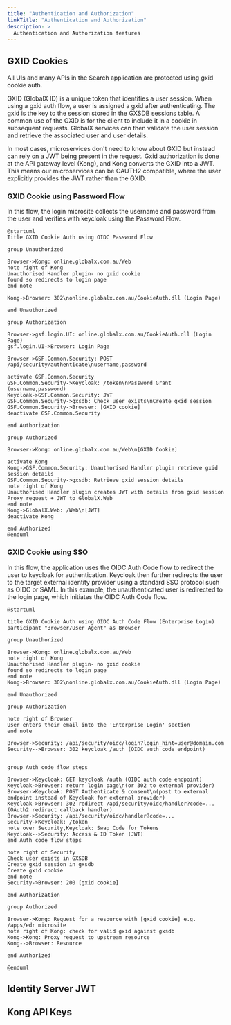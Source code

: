 ```yaml
---
title: "Authentication and Authorization"
linkTitle: "Authentication and Authorization"
description: >
  Authentication and Authorization features
---
```


## GXID Cookies

All UIs and many APIs in the Search application are protected using gxid cookie auth.

GXID (GlobalX ID) is a unique token that identifies a user session. When using a gxid auth flow, a user is assigned a gxid after authenticating. The gxid is the key to the session stored in the GXSDB sessions table. A common use of the GXID is for the client to include it in a cookie in subsequent requests. GlobalX services can then validate the user session and retrieve the associated user and user details.

In most cases, microservices don't need to know about GXID but instead can rely on a JWT being present in the request. Gxid authorization is done at the API gateway level (Kong), and Kong converts the GXID into a JWT. This means our microservices can be OAUTH2 compatible, where the user explicitly provides the JWT rather than the GXID.

### GXID Cookie using Password Flow

In this flow, the login microsite collects the username and password from the user and verifies with keycloak using the Password Flow.

```plantuml
@startuml
Title GXID Cookie Auth using OIDC Password Flow

group Unauthorized

Browser->Kong: online.globalx.com.au/Web
note right of Kong
Unauthorised Handler plugin- no gxid cookie
found so redirects to login page
end note

Kong->Browser: 302\nonline.globalx.com.au/CookieAuth.dll (Login Page)

end Unauthorized

group Authorization

Browser->gsf.login.UI: online.globalx.com.au/CookieAuth.dll (Login Page)
gsf.login.UI->Browser: Login Page

Browser->GSF.Common.Security: POST /api/security/authenticate\nusername,password

activate GSF.Common.Security
GSF.Common.Security->Keycloak: /token\nPassword Grant (username,password)
Keycloak->GSF.Common.Security: JWT
GSF.Common.Security->gxsdb: Check user exists\nCreate gxid session
GSF.Common.Security->Browser: [GXID cookie]
deactivate GSF.Common.Security

end Authorization

group Authorized

Browser->Kong: online.globalx.com.au/Web\n[GXID Cookie]

activate Kong
Kong->GSF.Common.Security: Unauthorised Handler plugin retrieve gxid session details
GSF.Common.Security->gxsdb: Retrieve gxid session details
note right of Kong
Unauthorised Handler plugin creates JWT with details from gxid session
Proxy request + JWT to GlobalX.Web
end note
Kong->GlobalX.Web: /Web\n[JWT]
deactivate Kong

end Authorized
@enduml
```

### GXID Cookie using SSO

In this flow, the application uses the OIDC Auth Code flow to redirect the user to keycloak for authentication. Keycloak then further redirects the user to the target external identity provider using a standard SSO protocol such as OIDC or SAML. In this example, the unauthenticated user is redirected to the login page, which initiates the OIDC Auth Code flow.

```plantuml
@startuml

title GXID Cookie Auth using OIDC Auth Code Flow (Enterprise Login)
participant "Browser/User Agent" as Browser

group Unauthorized

Browser->Kong: online.globalx.com.au/Web
note right of Kong
Unauthorised Handler plugin- no gxid cookie
found so redirects to login page
end note
Kong->Browser: 302\nonline.globalx.com.au/CookieAuth.dll (Login Page)

end Unauthorized

group Authorization

note right of Browser
User enters their email into the 'Enterprise Login' section
end note

Browser->Security: /api/security/oidc/login?login_hint=user@domain.com
Security-->Browser: 302 keycloak /auth (OIDC auth code endpoint)


group Auth code flow steps

Browser->Keycloak: GET keycloak /auth (OIDC auth code endpoint)
Keycloak->Browser: return login page\n(or 302 to external provider)
Browser->Keycloak: POST Authenticate & consent\n(post to external endpoint instead of Keycloak for external provider)
Keycloak->Browser: 302 redirect /api/security/oidc/handler?code=... (OAuth2 redirect callback handler)
Browser->Security: /api/security/oidc/handler?code=...
Security->Keycloak: /token
note over Security,Keycloak: Swap Code for Tokens
Keycloak-->Security: Access & ID Token (JWT)
end Auth code flow steps

note right of Security
Check user exists in GXSDB
Create gxid session in gxsdb
Create gxid cookie
end note
Security->Browser: 200 [gxid cookie]

end Authorization

group Authorized

Browser->Kong: Request for a resource with [gxid cookie] e.g. /apps/edr microsite
note right of Kong: check for valid gxid against gxsdb
Kong->Kong: Proxy request to upstream resource
Kong-->Browser: Resource

end Authorized

@enduml

```



## Identity Server JWT

## Kong API Keys